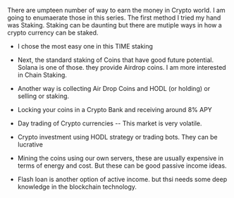 There are umpteen number of way to earn the money in Crypto world. I am going to enumaerate those in this series.
The first method I tried my hand was Staking.
Staking can be daunting but there are mutiple ways in how a crypto currency can be staked.

* I chose the most easy one in this TIME staking

* Next, the standard staking of Coins that have good future potential.  Solana is one of those. they provide Airdrop coins. I am more interested in Chain Staking.

* Another way is collecting Air Drop Coins and HODL (or holding) or selling or staking.

* Locking your coins in a Crypto Bank and receiving around 8% APY

* Day trading of Crypto currencies -- This market is very volatile. 

* Crypto investment using HODL strategy or trading bots. They can be lucrative

* Mining the coins using our own servers, these are usually expensive in terms of energy and cost. But these can be good passive income ideas.

* Flash loan is another option of active income. but thsi needs some deep knowledge in the blockchain technology.




